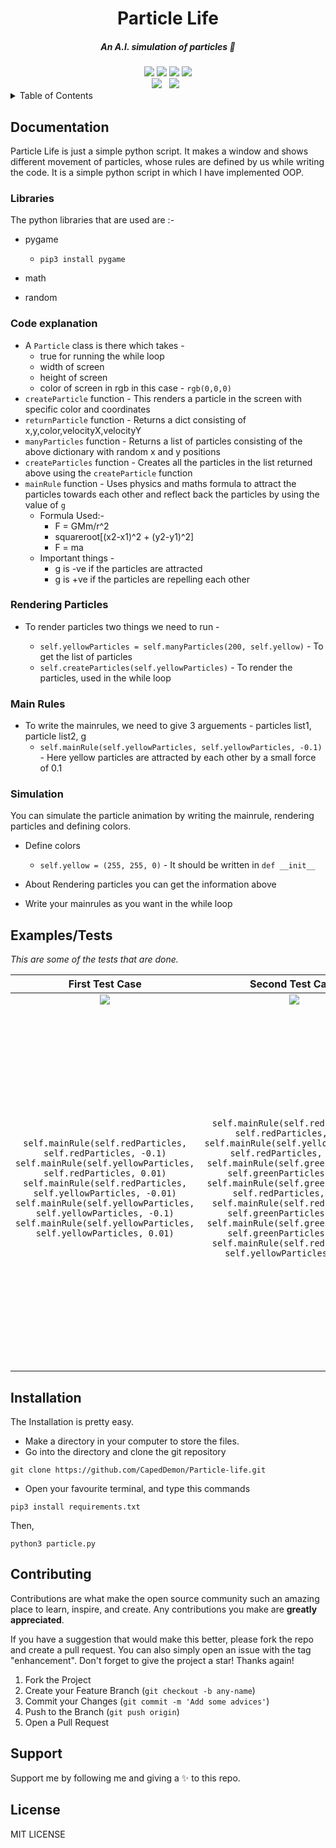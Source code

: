 <div align="center">
    <h1>Particle Life</h1><h5> An A.I. simulation of particles 🎇</h5>
    <img src="https://img.shields.io/github/stars/Shreejan-35/Particle-life?style=for-the-badge"></img> <img src="https://img.shields.io/readthedocs/pip?style=for-the-badge"></img> <img src="https://img.shields.io/maintenance/yes/2022?style=for-the-badge"></img> <img src="https://img.shields.io/github/license/Shreejan-35/Particle-life?style=for-the-badge"></img></br>
    <a href="#"><img src="https://forthebadge.com/images/badges/built-with-love.svg" /></a>&nbsp;&nbsp;
  <a href="#"><img src="https://forthebadge.com/images/badges/made-with-python.svg" /></a>&nbsp;&nbsp;
</div>


<details>
  <summary>Table of Contents</summary>
  <ol>
    <li>
      <a href="#documentation">Documentation</a>
      <ul>
        <li><a href="#libraries">Libraries</a></li>
		<li><a href="#code-explanation">Code Explanation</a></li>
		<li><a href="#rendering-particles">Rendering Particles</a></li>
	        <li><a href="#main-rules">Main Rules</a></li>
		<li><a href="#simulation">Simulation</a></li>
      </ul>
    </li>
    <li><a href="#examplestests">Examples/Tests</a>
	</li>
    <li><a href="#installation">Installation</a></li>
    <li><a href="#contributing">Contributing</a></li>
    <li><a href="#support">Support</a></li>
    <li><a href="#license">License</a></li>
  </ol>
</details>

## Documentation

Particle Life is just a simple python script.
It makes a window and shows different movement of particles,
whose rules are defined by us while writing the code. It is a simple
python script in which I have implemented OOP.

### Libraries

The python libraries that are used are :-

- pygame

  - `pip3 install pygame`

- math
- random

### Code explanation

- A `Particle` class is there which takes -
  - true for running the while loop
  - width of screen
  - height of screen
  - color of screen in rgb in this case - `rgb(0,0,0)`
- `createParticle` function - This renders a particle in the screen with specific color and coordinates
- `returnParticle` function - Returns a dict consisting of x,y,color,velocityX,velocityY
- `manyParticles` function - Returns a list of particles consisting of the above dictionary with random x and y positions
- `createParticles` function - Creates all the particles in the list returned above using the `createParticle` function
- `mainRule` function - Uses physics and maths formula to attract the particles towards each other and reflect back the particles by using the value of `g`
  - Formula Used:-
    - F = GMm/r^2
    - squareroot[(x2-x1)^2 + (y2-y1)^2]
    - F = ma
  - Important things -
    - g is -ve if the particles are attracted
    - g is +ve if the particles are repelling each other

### Rendering Particles
- To render particles two things we need to run -

  - `self.yellowParticles = self.manyParticles(200, self.yellow)` - To get the list of particles
  - `self.createParticles(self.yellowParticles)` - To render the particles, used in the while loop
  
### Main Rules
- To write the mainrules, we need to give 3 arguements - particles list1, particle list2, g
  - `self.mainRule(self.yellowParticles, self.yellowParticles, -0.1)` - Here yellow particles are attracted by each other by a small force of 0.1

### Simulation

You can simulate the particle animation by writing the mainrule, rendering particles and defining colors.

- Define colors

  - `self.yellow = (255, 255, 0)` - It should be written in `def __init__`

- About Rendering particles you can get the information above
- Write your mainrules as you want in the while loop

## Examples/Tests
*This are some of the tests that are done.*

|                                                                                                                                                    First Test Case                                                                                                                                                     |                                                                                                                                                                                                             Second Test Case                                                                                                                                                                                                              |                                                                                                                                                                                                                                                                                                                                                                                                                                                                                                                                                               Third Test Case                                                                                                                                                                                                                                                                                                                                                                                                                                                                                                                                                               |
| :--------------------------------------------------------------------------------------------------------------------------------------------------------------------------------------------------------------------------------------------------------------------------------------------------------------------: | :---------------------------------------------------------------------------------------------------------------------------------------------------------------------------------------------------------------------------------------------------------------------------------------------------------------------------------------------------------------------------------------------------------------------------------------: | :-----------------------------------------------------------------------------------------------------------------------------------------------------------------------------------------------------------------------------------------------------------------------------------------------------------------------------------------------------------------------------------------------------------------------------------------------------------------------------------------------------------------------------------------------------------------------------------------------------------------------------------------------------------------------------------------------------------------------------------------------------------------------------------------------------------------------------------------------------------------------------------------------------------------------------------------------------------------------------------------------------------------------------------------------------------------------------------------------------------------------------------------: |
|                                                                                                                     ![](https://github.com/Shreejan-35/Particle-life/blob/master/images/first.gif)                                                                                                                     |                                                                                                                                                                              ![](https://github.com/Shreejan-35/Particle-life/blob/master/images/second.gif)                                                                                                                                                                               |                                                                                                                                                                                                                                                                                                                                                                                                                                                                                                                               ![](https://github.com/Shreejan-35/Particle-life/blob/master/images/third.gif)                                                                                                                                                                                                                                                                                                                                                                                                                                                                                                                                |
| `self.mainRule(self.redParticles, self.redParticles, -0.1) self.mainRule(self.yellowParticles, self.redParticles, 0.01) self.mainRule(self.redParticles, self.yellowParticles, -0.01) self.mainRule(self.yellowParticles, self.yellowParticles, -0.1) self.mainRule(self.yellowParticles, self.yellowParticles, 0.01)` | `self.mainRule(self.redParticles, self.redParticles, 0.1) self.mainRule(self.yellowParticles, self.redParticles, -0.12) self.mainRule(self.greenParticles, self.greenParticles, -0.7) self.mainRule(self.greenParticles, self.redParticles, -0.2) self.mainRule(self.redParticles, self.greenParticles, -0.1) self.mainRule(self.greenParticles, self.greenParticles, 0.10) self.mainRule(self.redParticles, self.yellowParticles, 0.09)` | `self.mainRule(self.yellowParticles, self.yellowParticles, 0.1) self.mainRule(self.blueParticles, self.blueParticles, 0.1) self.mainRule(self.blueParticles, self.yellowParticles, -0.12) self.mainRule(self.yellowParticles, self.blueParticles, 0.01) self.mainRule(self.yellowParticles, self.greenParticles, 0.1) self.mainRule(self.blueParticles, self.greenParticles, -0.23) self.mainRule(self.blueParticles, self.redParticles, -0.2) self.mainRule(self.redParticles, self.blueParticles, -0.1) self.mainRule(self.greenParticles, self.blueParticles, 0.12) self.mainRule(self.redParticles, self.redParticles, 0.1) self.mainRule(self.yellowParticles, self.redParticles, -0.12) self.mainRule(self.greenParticles, self.greenParticles, -0.7) self.mainRule(self.greenParticles, self.redParticles, -0.2) self.mainRule(self.redParticles, self.greenParticles, -0.1) self.mainRule(self.greenParticles, self.yellowParticles, 0.13) self.mainRule(self.greenParticles, self.greenParticles, 0.10) self.mainRule(self.redParticles, self.yellowParticles, 0.09) self.mainRule(self.yellowParticles, self.redParticles, -0.2)` |

## Installation

The Installation is pretty easy.

- Make a directory in your computer to store the files.
- Go into the directory and clone the git repository

```
git clone https://github.com/CapedDemon/Particle-life.git
```

- Open your favourite terminal, and type this commands

```
pip3 install requirements.txt
```

Then,

```
python3 particle.py
```

## Contributing

Contributions are what make the open source community such an amazing place to learn, inspire, and create. Any contributions you make are **greatly appreciated**.

If you have a suggestion that would make this better, please fork the repo and create a pull request. You can also simply open an issue with the tag "enhancement".
Don't forget to give the project a star! Thanks again!

1. Fork the Project
2. Create your Feature Branch (`git checkout -b any-name`)
3. Commit your Changes (`git commit -m 'Add some advices'`)
4. Push to the Branch (`git push origin`)
5. Open a Pull Request

## Support
Support me by following me and giving a ✨ to this repo.

## License

MIT LICENSE
